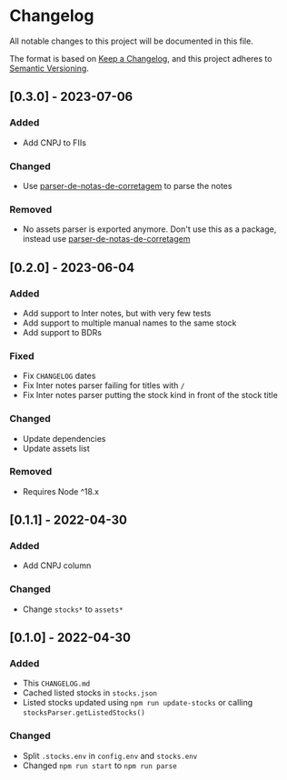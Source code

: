 # Changelog
All notable changes to this project will be documented in this file.

The format is based on [Keep a Changelog](https://keepachangelog.com/en/1.0.0/),
and this project adheres to [Semantic Versioning](https://semver.org/spec/v2.0.0.html).

## [0.3.0] - 2023-07-06
### Added
- Add CNPJ to FIIs

### Changed
- Use [parser-de-notas-de-corretagem](https://www.npmjs.com/package/parser-de-notas-de-corretagem) to parse the notes

### Removed
- No assets parser is exported anymore. Don't use this as a package, instead use [parser-de-notas-de-corretagem](https://www.npmjs.com/package/parser-de-notas-de-corretagem)

## [0.2.0] - 2023-06-04
### Added
- Add support to Inter notes, but with very few tests
- Add support to multiple manual names to the same stock
- Add support to BDRs

### Fixed
- Fix `CHANGELOG` dates
- Fix Inter notes parser failing for titles with `/`
- Fix Inter notes parser putting the stock kind in front of the stock title

### Changed
- Update dependencies
- Update assets list

### Removed
- Requires Node ^18.x

## [0.1.1] - 2022-04-30
### Added
- Add CNPJ column

### Changed
- Change `stocks*` to `assets*`

## [0.1.0] - 2022-04-30
### Added
- This `CHANGELOG.md`
- Cached listed stocks in `stocks.json`
- Listed stocks updated using `npm run update-stocks` or calling `stocksParser.getListedStocks()`

### Changed
- Split `.stocks.env` in `config.env` and `stocks.env`
- Changed `npm run start` to `npm run parse`
